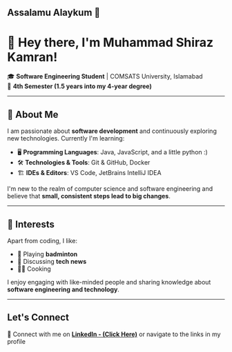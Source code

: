 ## Assalamu Alaykum 👋
# 👋 Hey there, I'm Muhammad Shiraz Kamran!  

🎓 **Software Engineering Student** | COMSATS University, Islamabad  
📅 **4th Semester (1.5 years into my 4-year degree)**  

---  

## 🚀 About Me  
I am passionate about **software development** and continuously exploring new technologies. Currently I'm learning:  

- 🖥️ **Programming Languages**: Java, JavaScript, and a little python :)  
- 🛠️ **Technologies & Tools**: Git & GitHub, Docker  
- 🏗️ **IDEs & Editors**: VS Code, JetBrains IntelliJ IDEA  

I'm new to the realm of computer science and software engineering and believe that **small, consistent steps lead to big changes**.  

---  

## 🎯 Interests  
Apart from coding, I like:  

- 🏸 Playing **badminton**  
- 📰 Discussing **tech news**
- 🧑‍🍳 Cooking  

I enjoy engaging with like-minded people and sharing knowledge about **software engineering and technology**.  

---  

##  Let's Connect  
🤝 Connect with me on **[LinkedIn - (Click Here)](https://linkedin.com/in/mshirazkamran)** or navigate to the links in my profile 
